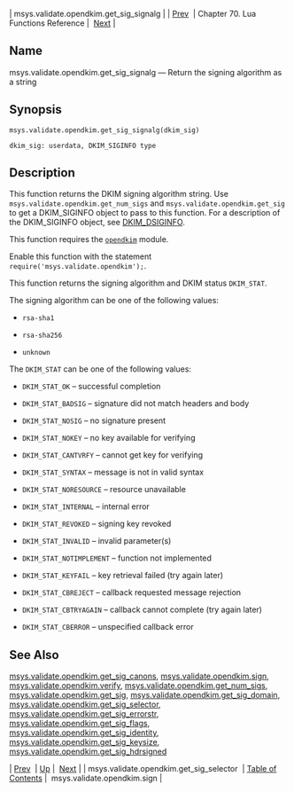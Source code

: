 | msys.validate.opendkim.get_sig_signalg |
| [Prev](lua.ref.msys.validate.opendkim.get_sig_selector)  | Chapter 70. Lua Functions Reference |  [Next](lua.ref.msys.validate.opendkim.sign) |

<a name="lua.ref.msys.validate.opendkim.get_sig_signalg"></a>
## Name

msys.validate.opendkim.get_sig_signalg — Return the signing algorithm as a string

<a name="idp19079488"></a>
## Synopsis

`msys.validate.opendkim.get_sig_signalg(dkim_sig)`

`dkim_sig: userdata, DKIM_SIGINFO type`<a name="idp19082944"></a>
## Description

This function returns the DKIM signing algorithm string. Use `msys.validate.opendkim.get_num_sigs` and `msys.validate.opendkim.get_sig` to get a DKIM_SIGINFO object to pass to this function. For a description of the DKIM_SIGINFO object, see [DKIM_DSIGINFO](http://www.opendkim.org/libopendkim/dkim_siginfo.html).

This function requires the [`opendkim`](modules.opendkim "71.50. opendkim – Open Source DKIM") module.

Enable this function with the statement `require('msys.validate.opendkim');`.

This function returns the signing algorithm and DKIM status `DKIM_STAT`.

The signing algorithm can be one of the following values:

*   `rsa-sha1`

*   `rsa-sha256`

*   `unknown`

The `DKIM_STAT` can be one of the following values:

*   `DKIM_STAT_OK` – successful completion

*   `DKIM_STAT_BADSIG` – signature did not match headers and body

*   `DKIM_STAT_NOSIG` – no signature present

*   `DKIM_STAT_NOKEY` – no key available for verifying

*   `DKIM_STAT_CANTVRFY` – cannot get key for verifying

*   `DKIM_STAT_SYNTAX` – message is not in valid syntax

*   `DKIM_STAT_NORESOURCE` – resource unavailable

*   `DKIM_STAT_INTERNAL` – internal error

*   `DKIM_STAT_REVOKED` – signing key revoked

*   `DKIM_STAT_INVALID` – invalid parameter(s)

*   `DKIM_STAT_NOTIMPLEMENT` – function not implemented

*   `DKIM_STAT_KEYFAIL` – key retrieval failed (try again later)

*   `DKIM_STAT_CBREJECT` – callback requested message rejection

*   `DKIM_STAT_CBTRYAGAIN` – callback cannot complete (try again later)

*   `DKIM_STAT_CBERROR` – unspecified callback error

<a name="idp19116496"></a>
## See Also

[msys.validate.opendkim.get_sig_canons](lua.ref.msys.validate.opendkim.get_sig_canons "msys.validate.opendkim.get_sig_canons"), [msys.validate.opendkim.sign](lua.ref.msys.validate.opendkim.sign "msys.validate.opendkim.sign"), [msys.validate.opendkim.verify](lua.ref.msys.validate.opendkim.verify "msys.validate.opendkim.verify"), [msys.validate.opendkim.get_num_sigs](lua.ref.msys.validate.opendkim.get_num_sigs "msys.validate.opendkim.get_num_sigs"), [msys.validate.opendkim.get_sig](lua.ref.msys.validate.opendkim.get_sig "msys.validate.opendkim.get_sig"), [msys.validate.opendkim.get_sig_domain](lua.ref.msys.validate.opendkim.get_sig_domain "msys.validate.opendkim.get_sig_domain"), [msys.validate.opendkim.get_sig_selector](lua.ref.msys.validate.opendkim.get_sig_selector "msys.validate.opendkim.get_sig_selector"), [msys.validate.opendkim.get_sig_errorstr](lua.ref.msys.validate.opendkim.get_sig_errorstr "msys.validate.opendkim.get_sig_errorstr"), [msys.validate.opendkim.get_sig_flags](lua.ref.msys.validate.opendkim.get_sig_flags "msys.validate.opendkim.get_sig_flags"), [msys.validate.opendkim.get_sig_identity](lua.ref.msys.validate.opendkim.get_sig_identity "msys.validate.opendkim.get_sig_identity"), [msys.validate.opendkim.get_sig_keysize](lua.ref.msys.validate.opendkim.get_sig_keysize "msys.validate.opendkim.get_sig_keysize"), [msys.validate.opendkim.get_sig_hdrsigned](lua.ref.msys.validate.opendkim.get_sig_hdrsigned "msys.validate.opendkim.get_sig_hdrsigned")

| [Prev](lua.ref.msys.validate.opendkim.get_sig_selector)  | [Up](lua.function.details) |  [Next](lua.ref.msys.validate.opendkim.sign) |
| msys.validate.opendkim.get_sig_selector  | [Table of Contents](index) |  msys.validate.opendkim.sign |


